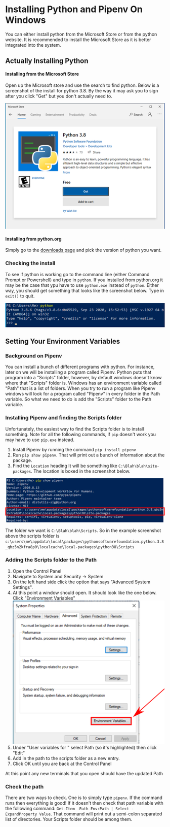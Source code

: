 # Installing Python and Pipenv On Windows

You can either install python from the Microsoft Store or from the python
website. It is recommended to install the Microsoft Store as it is better
integrated into the system.

## Actually Installing Python

#### Installing from the Microsoft Store
Open up the Microsoft store and use the search to find python. Below is a
screenshot of the install for python 3.8. By the way it may ask you to sign
after you click "Get" but you don't actually need to.

![](resources/microsoft_store.png)


#### Installing from python.org
Simply go to the [downloads page](https://www.python.org/downloads/) and pick
the version of python you want.

### Checking the install
To see if python is working go to the command line (either Command Prompt or
Powershell) and type in `python`. If you installed from python.org it may be the
case that ypu have to use `python.exe` instead of `python`. Either way, you
should get something that looks like the screenshot below. Type in `exit()` to
quit.

![](resources/python_cmd_line.png)


## Setting Your Environment Variables

### Background on Pipenv
You can install a bunch of different programs with python. For instance, later
on we will be installing a program called Pipenv. Python puts that program into
a "Scripts" folder, however, by default windows doesn't know where that
"Scripts" folder is. Windows has an environment variable called "Path" that is a
list of folders. When you try to run a program like Pipenv windows will look
for a program called "Pipenv" in every folder in the Path variable. So what we
need to do is add the "Scripts" folder to the Path variable.

### Installing Pipenv and finding the Scripts folder
Unfortunately, the easiest way to find the Scripts folder is to install
something. Note for all the following commands, if `pip` doesn't work you may
have to use `pip.exe` instead.
1. Install Pipenv by running the command `pip install pipenv`
2. Run `pip show pipenv`. That will print out a bunch of
information about the package.
3. Find the `Location` heading It will be something like
   `C:\Blah\blah\site-packages`. The location is boxed in the screenshot below.

![](resources/location.png)

The folder we want is `C:\Blah\blah\Scripts`. So in the example screenshot above
the scripts folder is
`c:\users\me\appdata\local\packages\pythonsoftwarefoundation.python.3.8_qbz5n2kfra8p0\localcache\local-packages\python38\Scripts`

### Adding the Scripts folder to the Path
1. Open the Control Panel
2. Navigate to System and Security -> System
3. On the left hand side click the option that says "Advanced System Settings".
4. At this point a window should open. It should look like the one below. Click
   "Environment Variables"
    ![](resources/system_properties_panel.png)
5. Under "User variables for <your username>" select Path (so it's highlighted)
   then click "Edit"
6. Add in the path to the scripts folder as a new entry.
7. Click OK until you are back at the Control Panel

At this point any new terminals that you open should have the updated Path

### Check the path
There are two ways to check. One is to simply type `pipenv`. If the command runs
then everything is good! If it doesn't then check that path variable with the
following command: `Get-Item -Path Env:Path | Select -ExpandProperty Value`.
That command will print out a semi-colon separated list of directories. Your
Scripts folder should be among them.
